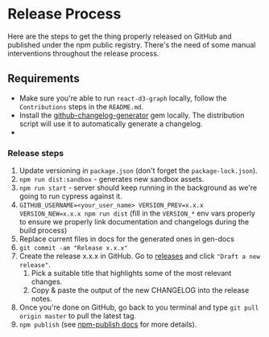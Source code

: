 # Release Process

Here are the steps to get the thing properly released on GitHub and published under the npm public registry. There's the need of some manual interventions throughout the release process.

## Requirements

- Make sure you're able to run `react-d3-graph` locally, follow the `Contributions` steps in the `README.md`.
- Install the [github-changelog-generator](https://github.com/github-changelog-generator/github-changelog-generator) gem locally. The distribution script will use it to automatically generate a changelog.
-

### Release steps

1.  Update versioning in `package.json` (don't forget the `package-lock.json`).
2.  `npm run dist:sandbox` - generates new sandbox assets.
3.  `npm run start` - server should keep running in the background as we're going to run
    cypress against it.
4.  `GITHUB_USERNAME=<your_user_name> VERSION_PREV=x.x.x VERSION_NEW=x.x.x npm run dist` (fill in the `VERSION_*` env vars properly to ensure we properly link documentation and changelogs during the build process)
5.  Replace current files in docs for the generated ones in gen-docs
6.  `git commit -am "Release x.x.x"`
7.  Create the release x.x.x in GitHub. Go to [releases](https://github.com/danielcaldas/react-d3-graph/releases) and click `"Draft a new release"`.
    1.  Pick a suitable title that highlights some of the most relevant changes.
    2.  Copy & paste the output of the new CHANGELOG into the release notes.
8.  Once you're done on GitHub, go back to you terminal and type `git pull origin master` to pull the latest tag.
9.  `npm publish` (see [npm-publish docs](https://docs.npmjs.com/cli/v6/commands/npm-publish) for more details).
